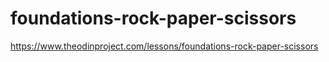 # foundations-rock-paper-scissors
https://www.theodinproject.com/lessons/foundations-rock-paper-scissors
